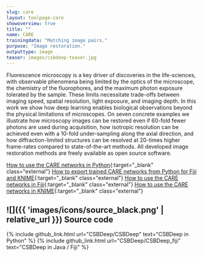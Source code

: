 ```yaml
---
slug: care
layout: toolpage-care
showoverview: true
title: ""
name: CARE
trainingdata: "Matching image pairs."
purpose: "Image restoration."
outputtype: image
teaser: images/csbdeep-teaser.jpg
---
```


Fluorescence microscopy is a key driver of discoveries in the life-sciences, with observable phenomena being limited by the optics of the microscope, the chemistry of the fluorophores, and the maximum photon exposure tolerated by the sample. These limits necessitate trade-offs between imaging speed, spatial resolution, light exposure, and imaging depth. In this work we show how deep learning enables biological observations beyond the physical limitations of microscopes. On seven concrete examples we illustrate how microscopy images can be restored even if 60-fold fewer photons are used during acquisition, how isotropic resolution can be achieved even with a 10-fold under-sampling along the axial direction, and how diffraction-limited structures can be resolved at 20-times higher frame-rates compared to state-of-the-art methods. All developed image restoration methods are freely available as open source software.

[How to use the CARE networks in Python](https://csbdeep.bioimagecomputing.com/doc/){:target="_blank" class="external"}
[How to export trained CARE networks from Python for Fiji and KNIME](){:target="_blank" class="external"}
[How to use the CARE networks in Fiji](https://github.com/CSBDeep/CSBDeep_website/wiki/CSBDeep-in-Fiji){:target="_blank" class="external"}
[How to use the CARE networks in KNIME](https://github.com/CSBDeep/CSBDeep_website/wiki/CSBDeep-in-KNIME){:target="_blank" class="external"}

## ![]({{ 'images/icons/source_black.png' | relative_url }}) Source code 

{% include github_link.html url="CSBDeep/CSBDeep" text="CSBDeep in Python" %}
{% include github_link.html url="CSBDeep/CSBDeep_fiji" text="CSBDeep in Java / Fiji" %}

